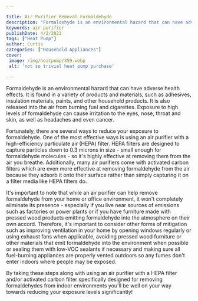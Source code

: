 ```yaml
---

title: Air Purifier Removal Formaldehyde
description: "Formaldehyde is an environmental hazard that can have adverse health effects. It is found in a variety of products and materials, ...learn more about it now"
keywords: air purifier
publishDate: 4/2/2023
tags: ["Heat Pump"]
author: Curtis
categories: ["Household Appliances"]
cover: 
 image: /img/heatpump/359.webp
 alt: 'not so trivial heat pump purchase'

---
```


Formaldehyde is an environmental hazard that can have adverse health effects. It is found in a variety of products and materials, such as adhesives, insulation materials, paints, and other household products. It is also released into the air from burning fuel and cigarettes. Exposure to high levels of formaldehyde can cause irritation to the eyes, nose, throat and skin, as well as headaches and even cancer.

Fortunately, there are several ways to reduce your exposure to formaldehyde. One of the most effective ways is using an air purifier with a high-efficiency particulate air (HEPA) filter. HEPA filters are designed to capture particles down to 0.3 microns in size - small enough for formaldehyde molecules - so it's highly effective at removing them from the air you breathe. Additionally, many air purifiers come with activated carbon filters which are even more effective at removing formaldehyde from the air because they adsorb it onto their surface rather than simply capturing it on a filter media like HEPA filters do. 

It's important to note that while an air purifier can help remove formaldehyde from your home or office environment, it won't completely eliminate its presence - especially if you live near sources of emissions such as factories or power plants or if you have furniture made with pressed wood products emitting formaldehyde into the atmosphere on their own accord. Therefore, it's important to consider other forms of mitigation such as improving ventilation in your home by opening windows regularly or using exhaust fans when applicable, avoiding pressed wood furniture or other materials that emit formaldehyde into the environment when possible or sealing them with low-VOC sealants if necessary and making sure all fuel-burning appliances are properly vented outdoors so any fumes don't enter indoors where people may be exposed. 

By taking these steps along with using an air purifier with a HEPA filter and/or activated carbon filter specifically designed for removing formaldehydes from indoor environments you'll be well on your way towards reducing your exposure levels significantly!
